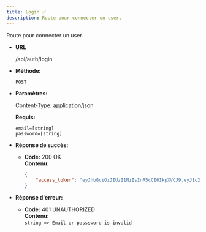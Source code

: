 ```yaml
---
title: Login ✅
description: Route pour connecter un user.
---
```


Route pour connecter un user.

* **URL**

  /api/auth/login

* **Méthode:**
  
  `POST`

* **Paramètres:**

  Content-Type: application/json

  **Requis:**
 
    `email=[string]`<br>
    `password=[string]`<br>

* **Réponse de succès:**
  
  * **Code:** 200 OK<br />
    **Contenu:** 
    ```json
    {
        "access_token": "eyJhbGciOiJIUzI1NiIsInR5cCI6IkpXVCJ9.eyJ1c2VyIjp7ImlkIjo1LCJyb2xlIjoiVVNFUiJ9LCJpYXQiOjE3MDcxNjExNjEsImV4cCI6MTcwNzE2MTQ2MX0.9gay3zyazAuAX9oTElPskRoNWPw7vum65I63u1MzsdU"
    }
    ```

* **Réponse d'erreur:**

  * **Code:** 401 UNAUTHORIZED <br />
    **Contenu:** <br>
    `string => Email or passsword is invalid`
